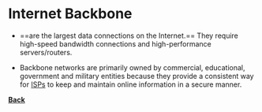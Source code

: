# Internet Backbone
- ==are the largest data connections on the Internet.== They require high-speed bandwidth connections and high-performance servers/routers.

- Backbone networks are primarily owned by commercial, educational, government and military entities because they provide a consistent way for [ISPs](ISP.md) to keep and maintain online information in a secure manner.

**[Back](WEBDEVPRELIM1.md)**
